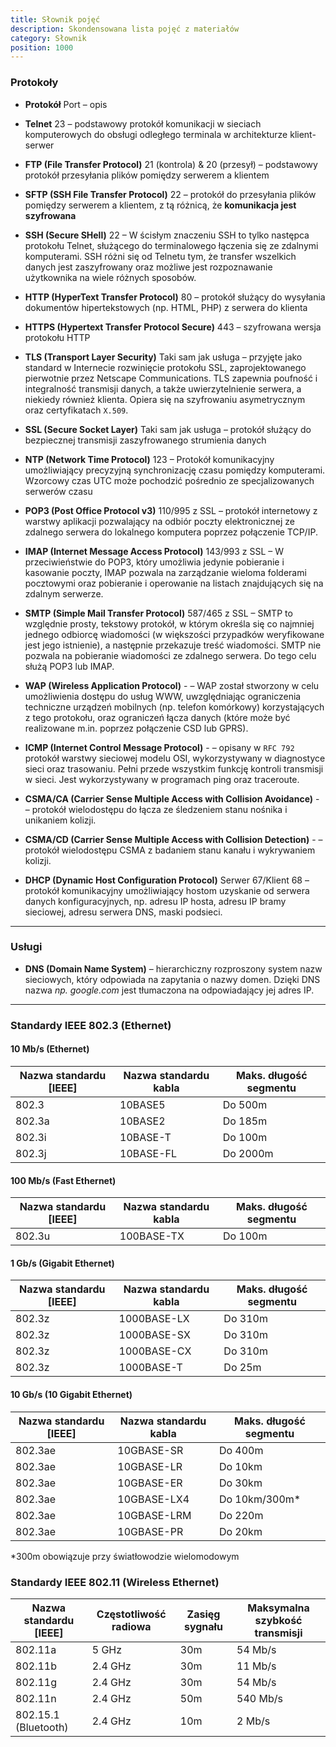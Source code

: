 ```yaml
---
title: Słownik pojęć
description: Skondensowana lista pojęć z materiałów
category: Słownik
position: 1000
---
```


### Protokoły

- **Protokół** <badge>Port</badge> &ndash; opis

- **Telnet** <badge>23</badge> &ndash; podstawowy protokół komunikacji w sieciach komputerowych do obsługi odległego terminala w architekturze 
    klient-serwer
- **FTP (File Transfer Protocol)** <badge>21 (kontrola) & 20 (przesył)</badge> &ndash; podstawowy protokół przesyłania plików pomiędzy serwerem a klientem
- **SFTP (SSH File Transfer Protocol)** <badge>22</badge> &ndash; protokół do przesyłania plików pomiędzy serwerem a klientem, z tą różnicą, że **komunikacja jest 
    szyfrowana**
- **SSH (Secure SHell)** <badge>22</badge> &ndash; W ścisłym znaczeniu SSH to tylko następca protokołu Telnet, służącego do terminalowego 
    łączenia się ze zdalnymi komputerami. SSH różni się od Telnetu tym, że transfer wszelkich danych jest zaszyfrowany 
    oraz możliwe jest rozpoznawanie użytkownika na wiele różnych sposobów. 
- **HTTP (HyperText Transfer Protocol)** <badge>80</badge> &ndash; protokół służący do wysyłania dokumentów hipertekstowych (np. HTML, PHP) z serwera do klienta
- **HTTPS (Hypertext Transfer Protocol Secure)** <badge>443</badge> &ndash; szyfrowana wersja protokołu HTTP
- **TLS (Transport Layer Security)** <badge>Taki sam jak usługa</badge> &ndash; przyjęte jako standard w Internecie rozwinięcie protokołu SSL,
    zaprojektowanego pierwotnie przez Netscape Communications. TLS zapewnia poufność i integralność transmisji danych, a
    także uwierzytelnienie serwera, a niekiedy również klienta. Opiera się na szyfrowaniu asymetrycznym oraz 
    certyfikatach `X.509`.
- **SSL (Secure Socket Layer)** <badge>Taki sam jak usługa</badge> &ndash; protokół służący do bezpiecznej transmisji zaszyfrowanego strumienia danych
- **NTP (Network Time Protocol)** <badge>123</badge> &ndash; Protokół komunikacyjny umożliwiający precyzyjną synchronizację czasu pomiędzy 
    komputerami. Wzorcowy czas UTC może pochodzić pośrednio ze specjalizowanych serwerów czasu
- **POP3 (Post Office Protocol v3)** <badge>110/995 z SSL</badge> &ndash; protokół internetowy z warstwy aplikacji pozwalający na odbiór poczty 
    elektronicznej ze zdalnego serwera do lokalnego komputera poprzez połączenie TCP/IP.
- **IMAP (Internet Message Access Protocol)** <badge>143/993 z SSL</badge> &ndash; W przeciwieństwie do POP3, który umożliwia jedynie pobieranie i 
    kasowanie poczty, IMAP pozwala na zarządzanie wieloma folderami pocztowymi oraz pobieranie i operowanie na listach 
    znajdujących się na zdalnym serwerze.
- **SMTP (Simple Mail Transfer Protocol)** <badge>587/465 z SSL</badge> &ndash; SMTP to względnie prosty, tekstowy protokół, w którym określa się co 
    najmniej jednego odbiorcę wiadomości (w większości przypadków weryfikowane jest jego istnienie), a następnie
    przekazuje treść wiadomości. SMTP nie pozwala na pobieranie wiadomości ze zdalnego serwera. Do tego celu służą POP3 lub IMAP.
- **WAP (Wireless Application Protocol)** <badge>-</badge> &ndash; WAP został stworzony w celu umożliwienia dostępu do usług WWW, 
    uwzględniając ograniczenia techniczne urządzeń mobilnych (np. telefon komórkowy) korzystających z tego
    protokołu, oraz ograniczeń łącza danych (które może być realizowane m.in. poprzez połączenie CSD lub GPRS).
- **ICMP (Internet Control Message Protocol)** <badge>-</badge> &ndash; opisany w `RFC 792` protokół warstwy sieciowej modelu OSI,
    wykorzystywany w diagnostyce sieci oraz trasowaniu. Pełni przede wszystkim funkcję kontroli transmisji w sieci. Jest
    wykorzystywany w programach ping oraz traceroute.
- **CSMA/CA (Carrier Sense Multiple Access with Collision Avoidance)** <badge>-</badge> &ndash; protokół wielodostępu do łącza ze 
    śledzeniem stanu nośnika i unikaniem kolizji.
- **CSMA/CD (Carrier Sense Multiple Access with Collision Detection)** <badge>-</badge> &ndash; protokół wielodostępu CSMA z badaniem 
    stanu kanału i wykrywaniem kolizji.
- **DHCP (Dynamic Host Configuration Protocol)** <badge>Serwer 67/Klient 68</badge> &ndash; protokół komunikacyjny umożliwiający hostom 
    uzyskanie od serwera danych konfiguracyjnych, np. adresu IP hosta, adresu IP bramy sieciowej, adresu serwera DNS, maski podsieci. 

-----

### Usługi

- **DNS (Domain Name System)** &ndash; hierarchiczny rozproszony system nazw sieciowych, który odpowiada na zapytania o 
    nazwy domen. Dzięki DNS nazwa _np. google.com_ jest tłumaczona na odpowiadający jej adres IP.

-----

### Standardy IEEE 802.3 (Ethernet)

#### 10 Mb/s (Ethernet)

| Nazwa standardu [IEEE] | Nazwa standardu kabla | Maks. długość segmentu |
| ---------------------- | --------------------- | ---------------------- |
| 802.3                  | 10BASE5               | Do 500m                |
| 802.3a                 | 10BASE2               | Do 185m                |
| 802.3i                 | 10BASE-T              | Do 100m                |
| 802.3j                 | 10BASE-FL             | Do 2000m               |

#### 100 Mb/s (Fast Ethernet)

| Nazwa standardu [IEEE] | Nazwa standardu kabla | Maks. długość segmentu |
| ---------------------- | --------------------- | ---------------------- |
| 802.3u                 | 100BASE-TX            | Do 100m                |

#### 1 Gb/s (Gigabit Ethernet)

| Nazwa standardu [IEEE] | Nazwa standardu kabla | Maks. długość segmentu |
| ---------------------- | --------------------- | ---------------------- |
| 802.3z                 | 1000BASE-LX           | Do 310m                |
| 802.3z                 | 1000BASE-SX           | Do 310m                |
| 802.3z                 | 1000BASE-CX           | Do 310m                |
| 802.3z                 | 1000BASE-T            | Do 25m                 |

#### 10 Gb/s (10 Gigabit Ethernet)

| Nazwa standardu [IEEE] | Nazwa standardu kabla | Maks. długość segmentu |
| ---------------------- | --------------------- | ---------------------- |
| 802.3ae                | 10GBASE-SR            | Do 400m                |
| 802.3ae                | 10GBASE-LR            | Do 10km                |
| 802.3ae                | 10GBASE-ER            | Do 30km                |
| 802.3ae                | 10GBASE-LX4           | Do 10km/300m*          |
| 802.3ae                | 10GBASE-LRM           | Do 220m                |
| 802.3ae                | 10GBASE-PR            | Do 20km                |

*300m obowiązuje przy światłowodzie wielomodowym

### Standardy IEEE 802.11 (Wireless Ethernet)

| Nazwa standardu [IEEE] | Częstotliwość radiowa | Zasięg sygnału | Maksymalna szybkość transmisji |
| ---------------------- | --------------------- | -------------- | ------------------------------ |
| 802.11a                | 5 GHz                 | 30m            | 54 Mb/s                        |
| 802.11b                | 2.4 GHz               | 30m            | 11 Mb/s                        |
| 802.11g                | 2.4 GHz               | 30m            | 54 Mb/s                        |
| 802.11n                | 2.4 GHz               | 50m            | 540 Mb/s                       |
| 802.15.1 (Bluetooth)   | 2.4 GHz               | 10m            | 2 Mb/s                         |
